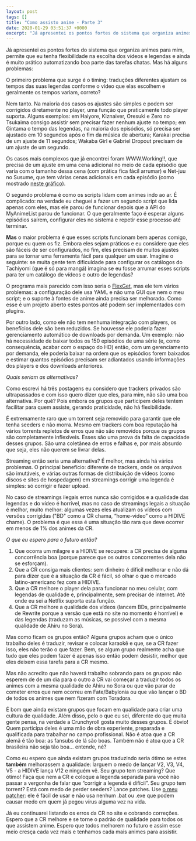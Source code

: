 ```yaml
---
layout: post
tags: []
title: "Como assisto anime - Parte 3"
date: 2020-01-29 03:51:37 +0000
excerpt: "Já apresentei os pontos fortes do sistema que organiza animes para mim, permite que eu tenha flexibilidade na escolha dos vídeos e legendas..."
---
```


Já apresentei os pontos fortes do sistema que organiza animes para mim, permite que eu tenha flexibilidade na escolha dos vídeos e legendas e ainda é muito prático automatizando boa parte das tarefas chatas. Mas há alguns problemas:

O primeiro problema que surge é o timing: traduções diferentes ajustam os tempos das suas legendas conforme o vídeo que elas escolhem e geralmente os tempos variam, correto?

Nem tanto. Na maioria dos casos os ajustes são simples e podem ser corrigidos diretamente no player, uma função que praticamente todo player suporta. Alguns exemplos: em Haiyore, Kiznaiver, Oresuki e Zero no Tsukaima consigo assistir sem precisar fazer nenhum ajuste no tempo; em Gintama o tempo das legendas, na maioria dos episódios, só precisa ser ajustado em 10 segundos após o fim da música de abertura; Karakai precisa de um ajuste de 11 segundos; Wakaba Girl e Gabriel Dropout precisam de um ajuste de um segundo.

Os casos mais complexos que já encontrei foram WWW.Working!!, que precisa de um ajuste em uma cena adicional no meio de cada episódio que varia com o tamanho dessa cena (com prática fica fácil arrumar) e Net-juu no Susume, que tem várias cenas adicionais em cada episódio (como mostrado [neste gráfico](https://i.imgur.com/5Mfie48.png)).

O segundo problema é como os scripts lidam com animes indo ao ar. É complicado: na verdade eu cheguei a fazer um segundo script que lida apenas com eles, mas ele parou de funcionar depois que a API do MyAnimeList parou de funcionar. O que geralmente faço é esperar alguns episódios saírem, configurar eles no sistema e repetir esse processo até terminar.

**Mas** o maior problema é que esses scripts funcionam bem apenas comigo, porque eu quem os fiz. Embora eles sejam práticos e eu considere que eles são fáceis de ser configurados, no fim, eles precisam de muitos ajustes para se tornar uma ferramenta fácil para qualquer um usar. Imagine o seguinte: se muita gente tem dificuldade para configurar os catálogos do Tachiyomi (que é só para mangá) imagina se eu fosse arrumar esses scripts para ter um catálogo de vídeos e outro de legendas?

O programa mais parecido com isso seria o [FlexGet](https://flexget.com/), mas ele tem vários problemas: a configuração dele usa YAML e não uma GUI que nem o meu script; e o suporte à fontes de anime ainda precisa ser melhorado. Como esse é um projeto aberto estes pontos até podem ser implementados com plugins.

Por outro lado, como ele não tem nenhuma integração com players, os benefícios dele são bem reduzidos. Se houvesse ele poderia fazer gerenciamento automático de downloads por demanda. Um exemplo: não há necessidade de baixar todos os 150 episódios de uma série (e, como consequência, acabar com o espaço do HD) então, com um gerenciamento por demanda, ele poderia baixar na ordem que os episódios forem baixados e estimar quantos episódios precisam ser adiantados usando informações dos players e dos downloads anteriores.

*Quais seriam as alternativas?*

Como escrevi há três postagens eu considero que trackers privados são ultrapassados e com isso quero dizer que eles, para mim, não são uma boa alternativa. Por quê? Pois embora os grupos que participem deles tentem facilitar para quem assiste, gerando praticidade, não há flexibilidade.

É extremamente raro que um torrent seja removido para garantir que ele tenha seeders e não morra. Mesmo em trackers com boa reputação há vários torrents repletos de erros que não são removidos porque os grupos são completamente inflexíveis. Esses são uma prova da falta de capacidade desses grupos. São uma coletânea de erros e falhas e, por mais absurdo que seja, eles não querem se livrar delas.

Streaming então seria uma alternativa? É melhor, mas ainda há vários problemas. O principal benefício: diferente de trackers, onde os arquivos são imutáveis, e várias outras formas de distribuição de vídeos (como discos e sites de hospedagem) em streamings corrigir uma legenda é simples: só corrigir e fazer upload.

No caso de streamings ilegais erros nunca são corrigidos e a qualidade das legendas e do vídeo é horrível, mas no caso de streamings legais a situação é melhor, muito melhor: algumas vezes eles atualizam os vídeos com versões corrigidas ("BD" como a CR chama, “home-video” como a HIDIVE chame). O problema é que essa é uma situação tão rara que deve ocorrer em menos de 1% dos animes da CR.

*O que eu espero para o futuro então?*

1. Que ocorra um milagre e a HIDIVE se recupere: a CR precisa de alguma concorrência boa (porque parece que os outros concorrentes dela não se esforçam).
2. Que a CR consiga mais clientes: sem dinheiro é difícil melhorar e não dá para dizer que é a situação da CR é fácil, só olhar o que o mercado latino-americano fez com a HIDIVE.
3. Que a CR melhore o player dela para funcionar no meu celular, com legendas de qualidade e, principalmente, sem precisar de internet. Até onde eu sei a Netflix suporta esta função.
4. Que a CR melhore a qualidade dos vídeos (lancem BDs, principalmente de Rewrite porque a versão que está no site no momento é horrível) e das legendas (traduzam as músicas, se possível com a mesma qualidade de Ahiru no Sora).

Mas como ficam os grupos então? Alguns grupos acham que o único trabalho deles é traduzir, revisar e colocar karaokê e que, se a CR fazer isso, eles não terão o que fazer. Bem, se algum grupo realmente acha que tudo que eles podem fazer é apenas isso então podem desistir, melhor que eles deixem essa tarefa para a CR mesmo. 

Mas não acredito que não haverá trabalho sobrando para os grupos: não esperem de de um dia para o outro a CR vai começar a traduzir todos os animes com a mesma qualidade de Ahiru no Sora ou que vão parar de cometer erros que nem ocorreu em Fate/Babylonia ou que vão lançar o BD de todos os animes que nem fizeram com Toradora.

É bom que ainda existam grupos que focam em qualidade para criar uma cultura de qualidade. Além disso, pelo o que eu sei, diferente do que muita gente pensa, na verdade a Crunchyroll gosta muito desses grupos. É óbvio! Quem participa deles é uma mão de obra experiente, preparada e qualificada para trabalhar no campo profissional. Não é atoa que a CR alemã é tão boa: as fansubs de lá são boas. Também não é atoa que a CR brasileira não seja tão boa... entende, né?

Como eu espero que ainda existam grupos traduzindo seria ótimo se estes **também** melhorassem a qualidade: larguem o medo de lançar V2, V3, V4, V5 - a HIDIVE lança V12 e ninguém vê. Seu grupo tem streaming? Que ótimo! Faça que nem a CR e coloque a legenda separada para você não passar a vergonha de falar que “corrigir a legenda é difícil”. Seu grupo tem torrent? Está com medo de perder seeders? Lance patches. Use [o meu patcher](https://github.com/qgustavor/patcher): ele é fácil de usar e não usa nenhum .bat ou .exe que podem causar medo em quem já pegou vírus alguma vez na vida.

Já eu continuarei listando os erros da CR no site e cobrando correções. Espero que a CR melhore e se torne o padrão de qualidade para todos os que assistem anime. Espero que todos melhorem no futuro e assim esse meio cresça cada vez mais e tenhamos cada mais animes para assistir.